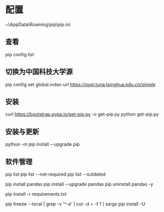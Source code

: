 # 配置
~\AppData\Roaming\pip\pip.ini

## 查看
pip config list
## 切换为中国科技大学源
pip config set global.index-url https://pypi.tuna.tsinghua.edu.cn/simple

## 安装
curl https://bootstrap.pypa.io/get-pip.py -o get-pip.py
python get-pip.py

## 安装与更新
python -m pip install --upgrade pip

## 软件管理
pip list
pip list --not-required
pip list --outdated

pip install pandas
pip install --upgrade pandas
pip uninstall pandas -y

pip install -r requirements.txt

pip freeze --local | grep -v '^\-e' | cut -d = -f 1 | xargs pip install -U